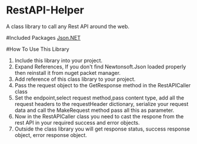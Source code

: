 # RestAPI-Helper
A class library to call any Rest API around the web.

#Included Packages
[Json.NET](https://www.nuget.org/packages/newtonsoft.json/)

#How To Use This Library
1. Include this library into your project.
2. Expand References, If you don't find Newtonsoft.Json loaded properly then reinstall it from nuget packet manager.
3. Add reference of this class library to your project.
4. Pass the request object to the GetResponse method in the RestAPICaller class
5. Set the endpoint,select request method,pass content type, add  all the request headers to the requestHeader dictionary, serialize your    request data and call the MakeRequest method pass all this as parameter.
6. Now in the RestAPICaller class you need to cast the respone from the rest API in your required success and error objects.
7. Outside the class library you will get response status, success response object, error response object.
